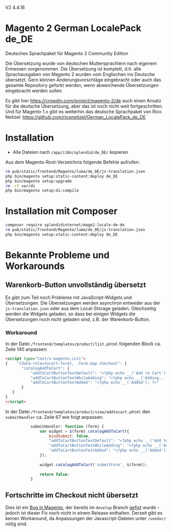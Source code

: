 V2 4.4.16
# Magento 2 German LocalePack de_DE

Deutsches Sprachpaket für Magento 2 Community Edition

Die Übersetzung wurde von deutschen Muttersprachlern nach eigenem Ermessen vorgenommen. Die Übersetzung ist komplett, d.h. alle Sprachausgaben von Magento 2 wurden vom Englischen ins Deutsche übersetzt. Gern können Änderungsvorschläge eingebracht oder auch das gesamte Repository geforkt werden, wenn abweichende Übersetzungen eingebracht werden sollen.

Es gibt hier https://crowdin.com/project/magento-2/de auch einen Ansatz für die deutsche Übersetzung, aber das ist noch nicht weit fortgeschritten. 
Und für Magento 1.x gibt es weiterhin das deutsche Sprachpaket von Rico Neitzel: https://github.com/riconeitzel/German_LocalePack_de_DE

# Installation
 - Alle Dateien nach `/app/i18n/splendid/de_DE/` kopieren

Aus dem Magento-Root-Verzeichnis folgende Befehle aufrufen:
```bash
rm pub/static/frontend/Magento/luma/de_DE/js-translation.json
php bin/magento setup:static-content:deploy de_DE
php bin/magento setup:upgrade
rm -rf var/di
php bin/magento setup:di:compile
```

# Installation mit Composer
```bash
composer require splendidinternet/mage2-locale-de-de
rm pub/static/frontend/Magento/luma/de_DE/js-translation.json
php bin/magento setup:static-content:deploy de_DE
```

# Bekannte Probleme und Workarounds

## Warenkorb-Button unvollständig übersetzt

Es gibt zum Teil noch Probleme mit JavaScript-Widgets und Übersetzungen. Die Übersetzungen werden asynchron entweder aus der `js-translation.json` oder aus dem Local-Storage geladen. Gleichzeitig werden die Widgets geladen, so dass bei einigen Widgets die Übersetzungen noch nicht geladen sind, z.B. der Warenkorb-Button.

### Workaround

In der Datei `/frontend/templates/product/list.phtml` folgenden Block ca. Zeile 140 anpassen:
```html
<script type="text/x-magento-init">
{    "[data-role=tocart-form], .form.map.checkout": {
       "catalogAddToCart": {
           "addToCartButtonTextDefault": "<?php echo __('Add to Cart'); ?>",
           "addToCartButtonTextWhileAdding": "<?php echo __('Adding...'); ?>",
           "addToCartButtonTextAdded": "<?php echo __('Added'); ?>"
       }
   }
}
</script>
```

In der Datei `/frontend/templates/product/view/addtocart.phtml` den `submitHandler` ca. Zeile 67 wie folgt anpassen:
```javascript
           submitHandler: function (form) {
               var widget = $(form).catalogAddToCart({
                   bindSubmit: false,
                   "addToCartButtonTextDefault": "<?php echo __('Add to Cart'); ?>",
                   "addToCartButtonTextWhileAdding": "<?php echo __('Adding...'); ?>",
                   "addToCartButtonTextAdded": "<?php echo __('Added'); ?>"
               });
               
               widget.catalogAddToCart('submitForm', $(form));
               
               return false;
           }
```

## Fortschritte im Checkout nicht übersetzt

Dies ist ein [Bug in Magento](https://github.com/magento/magento2/issues/2652), der bereits im `develop` Branch [gefixt](https://github.com/magento/magento2/commit/9a49f89fe833ff514c1d9edd30862364c3573e33) wurde - jedoch ist dieser Fix noch nicht in einem Release enthalten. Derzeit gibt es keinen Workaround, da Anpassungen der Javascript-Dateien unter `/vendor/` nötig sind.

